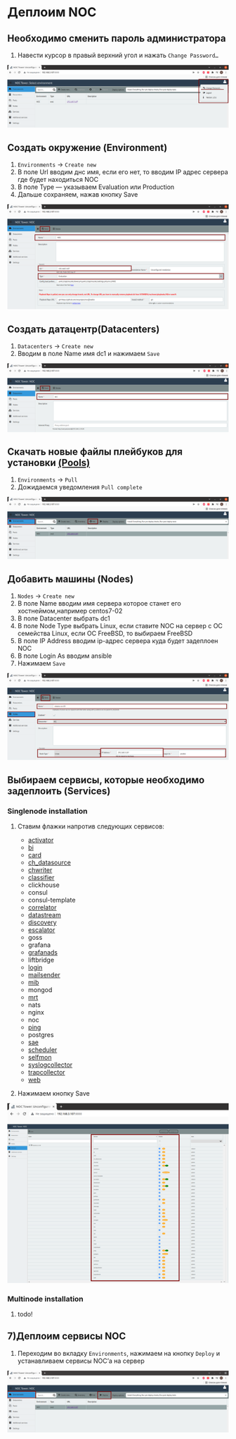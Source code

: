 # Деплоим NOC

## Необходимо сменить пароль администратора

1. Навести курсор в правый верхний угол и нажать `Change Password…`

![](tower-main-window.png)

## Cоздать окружение (Environment)

1. `Environments` → `Create new`
2. В поле Url вводим днс имя, если его нет, то вводим IP адрес сервера где будет находиться NOC
3. В поле Type — указываем Evaluation или Production  
4. Дальше сохраняем, нажав кнопку Save

![](tower-create-env.png)

## Создать датацентр(Datacenters)

1. `Datacenters` → `Create new`
2. Вводим в поле Name имя dc1 и нажимаем `Save`

![](tower-create-dc.png)

## Скачать новые файлы плейбуков для установки [(Pools)](../../../concepts/pool/index.md)

1. `Environments` → `Pull`
2. Дожидаемся уведомления `Pull complete`

![](tower-pull-playbooks.png)

## Добавить машины (Nodes)

1. `Nodes` → `Create new`
2. В поле Name вводим имя сервера которое станет его хостнеймом,например centos7-02
3. В поле Datacenter выбрать dc1
4. В поле Node Type выбрать Linux, если ставите NOC на сервер с ОС семейства Linux, если ОС FreeBSD, то выбираем FreeBSD
5. В поле IP Address вводим ip-адрес сервера куда будет задеплоен NOC
6. В поле Login As вводим ansible
7. Нажимаем `Save`

![](tower-add-node.png)

## Выбираем сервисы, которые необходимо задеплоить (Services)

### Singlenode installation

1. Ставим флажки напротив следующих сервисов:
	* [activator](https://docs.getnoc.com/master/en/services-reference/activator/)
	* [bi](https://docs.getnoc.com/master/en/services-reference/bi/)
	* [card](https://docs.getnoc.com/master/en/services-reference/card/)
	* [ch_datasource](https://docs.getnoc.com/master/en/services-reference/datasource/)
	* [chwriter](https://docs.getnoc.com/master/en/services-reference/chwriter/)
	* [classifier](https://docs.getnoc.com/master/en/services-reference/classifier/)
	* clickhouse
	* consul
	* consul-template
	* [correlator](https://docs.getnoc.com/master/en/services-reference/correlator/)
	* [datastream](https://docs.getnoc.com/master/en/services-reference/datastream/)
	* [discovery](https://docs.getnoc.com/master/en/services-reference/discovery/)
	* [escalator](https://docs.getnoc.com/master/en/services-reference/escalator/)
	* goss
	* grafana
	* [grafanads](https://docs.getnoc.com/master/en/services-reference/grafanads/)
	* liftbridge
	* [login](https://docs.getnoc.com/master/en/services-reference/login/)
	* [mailsender](https://docs.getnoc.com/master/en/services-reference/mailsender/)
	* [mib](https://docs.getnoc.com/master/en/services-reference/mib/)
	* mongod
	* [mrt](https://docs.getnoc.com/master/en/services-reference/mrt/)
	* nats
	* nginx
	* noc
	* [ping](https://docs.getnoc.com/master/en/services-reference/ping)
	* postgres
	* [sae](https://docs.getnoc.com/master/en/services-reference/sae/)
	* [scheduler](https://docs.getnoc.com/master/en/services-reference/scheduler/)
	* [selfmon](https://docs.getnoc.com/master/en/services-reference/selfmon/)
	* [syslogcollector](https://docs.getnoc.com/master/en/services-reference/syslogcollector/)
	* [trapcollector](https://docs.getnoc.com/master/en/services-reference/trapcollector/)
	* [web](https://docs.getnoc.com/master/en/services-reference/web/)

2. Нажимаем кнопку Save

![](tower-add-service.png)

### Multinode installation

1. todo!

## 7)Деплоим сервисы NOC

1. Переходим во вкладку `Environments`, нажимаем на кнопку `Deploy` и устанавливаем сервисы NOC’а на сервер

![](tower-run-deploy.png)
